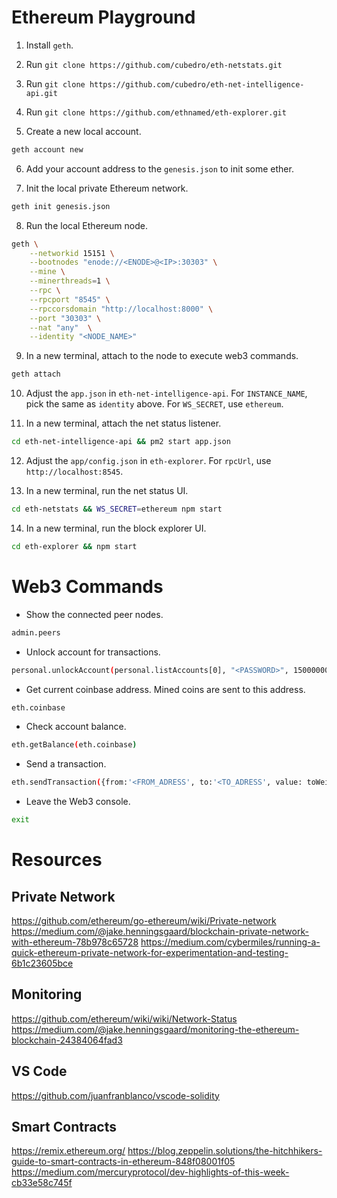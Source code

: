 # Ethereum Playground

1. Install `geth`.
2. Run `git clone https://github.com/cubedro/eth-netstats.git`
3. Run `git clone https://github.com/cubedro/eth-net-intelligence-api.git`
4. Run `git clone https://github.com/ethnamed/eth-explorer.git`

5. Create a new local account.
```sh
geth account new 
```

6. Add your account address to the `genesis.json` to init some ether.

7. Init the local private Ethereum network.
```sh
geth init genesis.json
```

8. Run the local Ethereum node.
```sh
geth \
    --networkid 15151 \
    --bootnodes "enode://<ENODE>@<IP>:30303" \
    --mine \
    --minerthreads=1 \
    --rpc \
    --rpcport "8545" \
    --rpccorsdomain "http://localhost:8000" \
    --port "30303" \
    --nat "any"  \
    --identity "<NODE_NAME>"
```

9. In a new terminal, attach to the node to execute web3 commands.
```sh
geth attach
```

10. Adjust the `app.json` in `eth-net-intelligence-api`.
For `INSTANCE_NAME`, pick the same as `identity` above. For `WS_SECRET`, use `ethereum`.

11. In a new terminal, attach the net status listener.
```sh
cd eth-net-intelligence-api && pm2 start app.json
```

12. Adjust the `app/config.json` in `eth-explorer`. For `rpcUrl`, use `http://localhost:8545`.

13. In a new terminal, run the net status UI.
```sh
cd eth-netstats && WS_SECRET=ethereum npm start
```

14. In a new terminal, run the block explorer UI.
```sh
cd eth-explorer && npm start
```

# Web3 Commands

- Show the connected peer nodes.
```sh
admin.peers
```

- Unlock account for transactions.
```sh
personal.unlockAccount(personal.listAccounts[0], "<PASSWORD>", 15000000)
```

- Get current coinbase address. Mined coins are sent to this address.
```sh
eth.coinbase
```

- Check account balance.
```sh
eth.getBalance(eth.coinbase)
```

- Send a transaction.
```sh
eth.sendTransaction({from:'<FROM_ADRESS', to:'<TO_ADRESS', value: toWei(0.05, "ether"), gas:21000});
```

- Leave the Web3 console.
```sh
exit
```

# Resources

## Private Network
https://github.com/ethereum/go-ethereum/wiki/Private-network
https://medium.com/@jake.henningsgaard/blockchain-private-network-with-ethereum-78b978c65728
https://medium.com/cybermiles/running-a-quick-ethereum-private-network-for-experimentation-and-testing-6b1c23605bce

## Monitoring
https://github.com/ethereum/wiki/wiki/Network-Status
https://medium.com/@jake.henningsgaard/monitoring-the-ethereum-blockchain-24384064fad3

## VS Code
https://github.com/juanfranblanco/vscode-solidity

## Smart Contracts
https://remix.ethereum.org/
https://blog.zeppelin.solutions/the-hitchhikers-guide-to-smart-contracts-in-ethereum-848f08001f05
https://medium.com/mercuryprotocol/dev-highlights-of-this-week-cb33e58c745f
